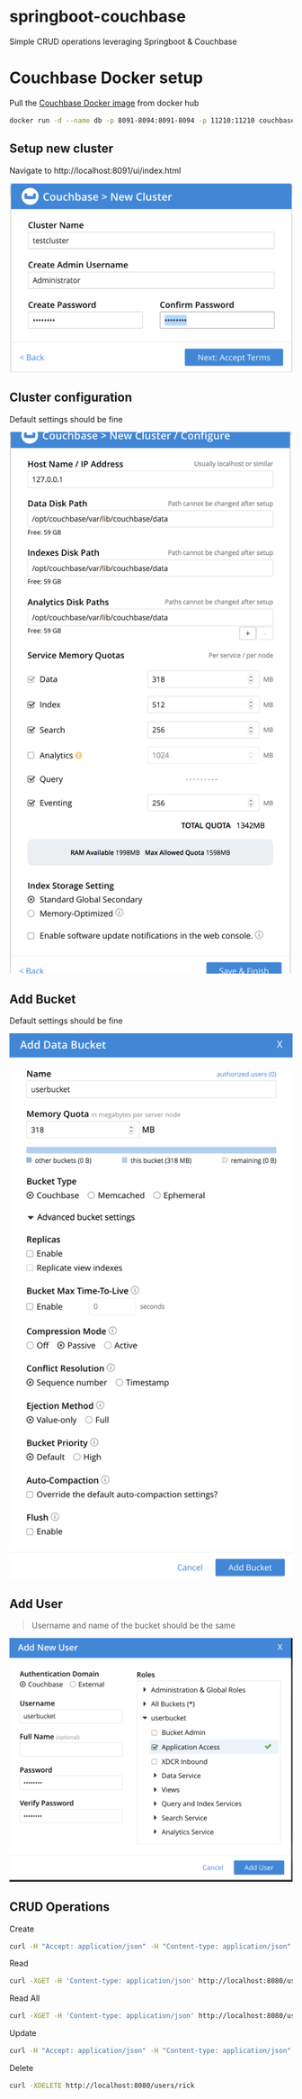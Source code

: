 # springboot-couchbase
Simple CRUD operations leveraging Springboot & Couchbase

# Couchbase Docker setup
Pull the [Couchbase Docker image](https://hub.docker.com/r/couchbase/server/) from docker hub

```sh
docker run -d --name db -p 8091-8094:8091-8094 -p 11210:11210 couchbase
```


Setup new cluster
---
Navigate to http://localhost:8091/ui/index.html

![](./images/NewClusterSetup.png)

Cluster configuration
---
Default settings should be fine

![](./images/ClusterConfig.png)

Add Bucket
---
Default settings should be fine

![](./images/AddBucket.png)

Add User
---
> Username and name of the bucket should be the same

![](./images/AddUser.png)


CRUD Operations
---

Create
```sh
curl -H "Accept: application/json" -H "Content-type: application/json" -XPOST -d '{"userId":"rick", "firstName":"rick", "lastName":"van", "email":"rick@gc.com"}' http://localhost:8080/users;echo
```

Read
```sh
curl -XGET -H 'Content-type: application/json' http://localhost:8080/users/rick;echo
```

Read All
```sh
curl -XGET -H 'Content-type: application/json' http://localhost:8080/users;echo
```

Update
```sh
curl -H "Accept: application/json" -H "Content-type: application/json" -XPATCH -d '{"lastName":"update last name"}' http://localhost:8080/users/rick;echo
```

Delete
```sh
curl -XDELETE http://localhost:8080/users/rick
```



